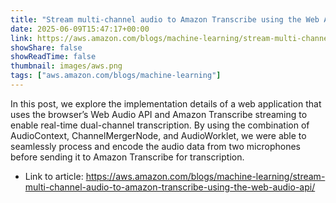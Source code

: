 ```yaml
---
title: "Stream multi-channel audio to Amazon Transcribe using the Web Audio API"
date: 2025-06-09T15:47:17+00:00
link: https://aws.amazon.com/blogs/machine-learning/stream-multi-channel-audio-to-amazon-transcribe-using-the-web-audio-api/
showShare: false
showReadTime: false
thumbnail: images/aws.png
tags: ["aws.amazon.com/blogs/machine-learning"]
---
```

In this post, we explore the implementation details of a web application that uses the browser’s Web Audio API and Amazon Transcribe streaming to enable real-time dual-channel transcription. By using the combination of AudioContext, ChannelMergerNode, and AudioWorklet, we were able to seamlessly process and encode the audio data from two microphones before sending it to Amazon Transcribe for transcription.

- Link to article: https://aws.amazon.com/blogs/machine-learning/stream-multi-channel-audio-to-amazon-transcribe-using-the-web-audio-api/